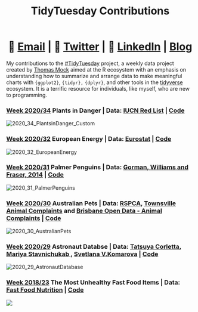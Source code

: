 # <div align="center"> <p>TidyTuesday Contributions</p> </br> 📧  [Email](mailto:EricFletcher3@gmail.com) | 💬  [Twitter](https://twitter.com/iamericfletcher) | 👔  [LinkedIn](https://www.linkedin.com/in/iamericfletcher/) | [Blog](https://ericfletcher.netlify.app/)</div>

My contributions to the [#TidyTuesday](https://github.com/rfordatascience/tidytuesday) project, a weekly data project created by [Thomas Mock](https://github.com/jthomasmock) aimed at the R ecosystem with an emphasis on understanding how to summarize and arrange data to make meaningful charts with `{ggplot2}`, `{tidyr},` `{dplyr}`, and other tools in the [tidyverse](https://www.tidyverse.org/) ecosystem. It is a terrific resource for individuals, like myself, who are new to programming. 

### [Week 2020/34](https://github.com/rfordatascience/tidytuesday/blob/master/data/2020/2020-08-18/readme.md) Plants in Danger | Data: [IUCN Red List](https://github.com/rfordatascience/tidytuesday/blob/master/data/2020/2020-08-18/readme.md) | [Code](https://github.com/iamericfletcher/TidyTuesday/blob/master/2020/R/2020_34_PlantsinDanger.Rmd)
![2020_34_PlantsinDanger_Custom](https://user-images.githubusercontent.com/64165327/90458481-88207480-e0cc-11ea-86af-9345ba309003.png)

### [Week 2020/32](https://github.com/rfordatascience/tidytuesday/blob/master/data/2020/2020-08-04/readme.md) European Energy | Data: [Eurostat](https://ec.europa.eu/eurostat/statistics-explained/index.php/Electricity_generation_statistics_%E2%80%93_first_results) | [Code](https://github.com/iamericfletcher/TidyTuesday/blob/master/2020/R/2020_32_EuropeanEnergy.Rmd)
![2020_32_EuropeanEnergy](https://user-images.githubusercontent.com/64165327/89354647-63b5a880-d687-11ea-89b0-671e4cc37a96.png)

### [Week 2020/31](https://github.com/rfordatascience/tidytuesday/blob/master/data/2020/2020-07-28/readme.md) Palmer Penguins | Data:  [Gorman, Williams and Fraser, 2014](https://github.com/rfordatascience/tidytuesday/blob/master/data/2020/2020-07-28/readme.md) | [Code](https://github.com/iamericfletcher/TidyTuesday/blob/master/2020/R/2020_31_PalmerPenguins.Rmd)
![2020_31_PalmerPenguins](https://user-images.githubusercontent.com/64165327/88607171-8a9f2980-d04c-11ea-9074-1b5263002d56.png)

### [Week 2020/30](https://github.com/rfordatascience/tidytuesday/blob/master/data/2020/2020-07-21/readme.md)  Australian Pets | Data:  [RSPCA](https://www.rspca.org.au/what-we-do/our-role-caring-animals/annual-statistics), [Townsville Animal Complaints](https://data.gov.au/data/dataset/animal-complaints) and [Brisbane Open Data - Animal Complaints](https://www.data.brisbane.qld.gov.au/data/dataset/96bec69c-6170-4ef0-93f1-eda279149b97) | [Code](https://github.com/iamericfletcher/TidyTuesday/blob/master/2020/R/2020_30_AustralianPets.Rmd)
![2020_30_AustralianPets](https://user-images.githubusercontent.com/64165327/88201653-bae26480-cc15-11ea-80d2-e3463320563d.png)

### [Week 2020/29](https://github.com/rfordatascience/tidytuesday/blob/master/data/2020/2020-07-14/readme.md)  Astronaut Databse | Data:  [Tatsuya Corletta](https://www.sciencedirect.com/science/article/abs/pii/S2214552420300444#!), [Mariya Stavnichukab ](https://www.sciencedirect.com/science/article/abs/pii/S2214552420300444#!),  [Svetlana V.Komarova](https://www.sciencedirect.com/science/article/abs/pii/S2214552420300444#!) | [Code](https://github.com/iamericfletcher/TidyTuesday/blob/master/2020/R/2020_29_AstronautDatabase.Rmd)
![2020_29_AstronautDatabase](https://user-images.githubusercontent.com/64165327/88200939-d5680e00-cc14-11ea-955a-f7c1d64206be.png)

### [Week 2018/23](https://github.com/rfordatascience/tidytuesday/tree/master/data/2018/2018-09-04) The Most Unhealthy Fast Food Items | Data: [Fast Food Nutrition](https://github.com/rfordatascience/tidytuesday/tree/master/data/2018/2018-09-04) | [Code](https://github.com/iamericfletcher/TidyTuesday/blob/master/2020/R%20-%20practice/2018_23_FastFoodCalories.Rmd)
![](https://user-images.githubusercontent.com/64165327/89416345-20951d00-d6fb-11ea-8f54-bb7bec6e291c.png)
